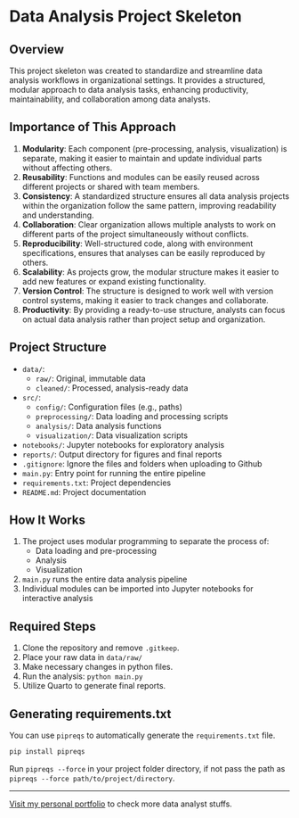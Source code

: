# Data Analysis Project Skeleton

## Overview

This project skeleton was created to standardize and streamline data analysis workflows in organizational settings. It provides a structured, modular approach to data analysis tasks, enhancing productivity, maintainability, and collaboration among data analysts.

## Importance of This Approach

1.  **Modularity**: Each component (pre-processing, analysis, visualization) is separate, making it easier to maintain and update individual parts without affecting others.
2.  **Reusability**: Functions and modules can be easily reused across different projects or shared with team members.
3.  **Consistency**: A standardized structure ensures all data analysis projects within the organization follow the same pattern, improving readability and understanding.
4.  **Collaboration**: Clear organization allows multiple analysts to work on different parts of the project simultaneously without conflicts.
5.  **Reproducibility**: Well-structured code, along with environment specifications, ensures that analyses can be easily reproduced by others.
6.  **Scalability**: As projects grow, the modular structure makes it easier to add new features or expand existing functionality.
7.  **Version Control**: The structure is designed to work well with version control systems, making it easier to track changes and collaborate.
8.  **Productivity**: By providing a ready-to-use structure, analysts can focus on actual data analysis rather than project setup and organization.

## Project Structure

- `data/`:
  - `raw/`: Original, immutable data
  - `cleaned/`: Processed, analysis-ready data
- `src/`:
  - `config/`: Configuration files (e.g., paths)
  - `preprocessing/`: Data loading and processing scripts
  - `analysis/`: Data analysis functions
  - `visualization/`: Data visualization scripts
- `notebooks/`: Jupyter notebooks for exploratory analysis
- `reports/`: Output directory for figures and final reports
- `.gitignore`: Ignore the files and folders when uploading to Github
- `main.py`: Entry point for running the entire pipeline
- `requirements.txt`: Project dependencies
- `README.md`: Project documentation

## How It Works

1.  The project uses modular programming to separate the process of:
    - Data loading and pre-processing
    - Analysis
    - Visualization
2.  `main.py` runs the entire data analysis pipeline
3.  Individual modules can be imported into Jupyter notebooks for interactive analysis

## Required Steps

1.  Clone the repository and remove `.gitkeep`.
2.  Place your raw data in `data/raw/`
3.  Make necessary changes in python files.
4.  Run the analysis: `python main.py`
5.  Utilize Quarto to generate final reports.

## Generating requirements.txt

You can use `pipreqs` to automatically generate the `requirements.txt` file.

```python
pip install pipreqs
```

Run `pipreqs --force` in your project folder directory, if not pass the path as `pipreqs --force path/to/project/directory`.

---

[Visit my personal portfolio](https://amanbhattarai.com.np) to check more data analyst stuffs.
